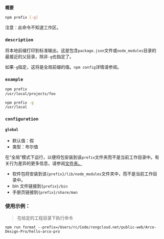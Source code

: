 ### `概要`



```bash
npm prefix [-g]
```

注意：此命令不知道工作区。

### `description`

将本地前缀打印到标准输出。这是包含`package.json`文件或`node_modules`目录的最接近的父目录，除非`-g`也指定了。

如果`-g`指定，这将是全局前缀的值。`npm config`详情请参阅。

### `example`

```bash
npm prefix
/usr/local/projects/foo
```



```bash
npm prefix -g
/usr/local
```

### `configuration`

#### `global`

- 默认值：假
- 类型：布尔值

在“全局”模式下运行，以便将包安装到该`prefix`文件夹而不是当前工作目录中。有关行为差异的更多信息，请参阅[文件夹。](https://docs.npmjs.com/cli/v7/configuring-npm/folders)

- 软件包将安装到该`{prefix}/lib/node_modules`文件夹中，而不是当前工作目录中。
- bin 文件链接到`{prefix}/bin`
- 手册页链接到`{prefix}/share/man`



### 使用示例： 

> 在给定的工程目录下执行命令

```
npm run format --prefix=/Users/rc/Code/rongcloud.net/public-web/Arco-Design-Pro/hello-arco-pro
```

